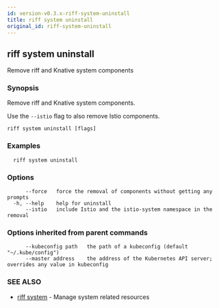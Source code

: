 ```yaml
---
id: version-v0.3.x-riff-system-uninstall
title: riff system uninstall
original_id: riff-system-uninstall
---
```

## riff system uninstall

Remove riff and Knative system components

### Synopsis

Remove riff and Knative system components.

Use the `--istio` flag to also remove Istio components.

```
riff system uninstall [flags]
```

### Examples

```
  riff system uninstall
```

### Options

```
      --force   force the removal of components without getting any prompts
  -h, --help    help for uninstall
      --istio   include Istio and the istio-system namespace in the removal
```

### Options inherited from parent commands

```
      --kubeconfig path   the path of a kubeconfig (default "~/.kube/config")
      --master address    the address of the Kubernetes API server; overrides any value in kubeconfig
```

### SEE ALSO

* [riff system](riff_system.md)	 - Manage system related resources

